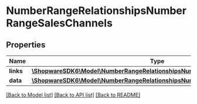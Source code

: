 # NumberRangeRelationshipsNumberRangeSalesChannels

## Properties
Name | Type | Description | Notes
------------ | ------------- | ------------- | -------------
**links** | [**\ShopwareSDK6\Model\NumberRangeRelationshipsNumberRangeSalesChannelsLinks**](NumberRangeRelationshipsNumberRangeSalesChannelsLinks.md) |  | [optional] 
**data** | [**\ShopwareSDK6\Model\NumberRangeRelationshipsNumberRangeSalesChannelsData[]**](NumberRangeRelationshipsNumberRangeSalesChannelsData.md) |  | [optional] 

[[Back to Model list]](../../README.md#documentation-for-models) [[Back to API list]](../../README.md#documentation-for-api-endpoints) [[Back to README]](../../README.md)

